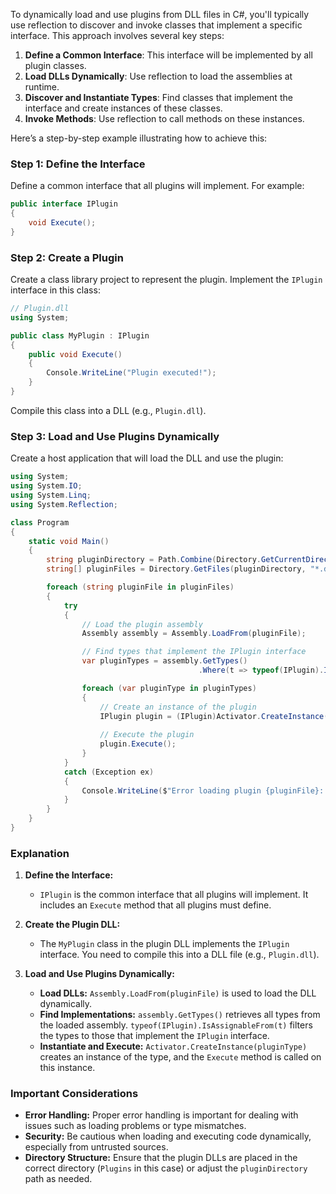 To dynamically load and use plugins from DLL files in C#, you'll typically use reflection to discover and invoke classes that implement a specific interface. This approach involves several key steps:

1. **Define a Common Interface**: This interface will be implemented by all plugin classes.
2. **Load DLLs Dynamically**: Use reflection to load the assemblies at runtime.
3. **Discover and Instantiate Types**: Find classes that implement the interface and create instances of these classes.
4. **Invoke Methods**: Use reflection to call methods on these instances.

Here’s a step-by-step example illustrating how to achieve this:

### Step 1: Define the Interface

Define a common interface that all plugins will implement. For example:

```csharp
public interface IPlugin
{
    void Execute();
}
```

### Step 2: Create a Plugin

Create a class library project to represent the plugin. Implement the `IPlugin` interface in this class:

```csharp
// Plugin.dll
using System;

public class MyPlugin : IPlugin
{
    public void Execute()
    {
        Console.WriteLine("Plugin executed!");
    }
}
```

Compile this class into a DLL (e.g., `Plugin.dll`).

### Step 3: Load and Use Plugins Dynamically

Create a host application that will load the DLL and use the plugin:

```csharp
using System;
using System.IO;
using System.Linq;
using System.Reflection;

class Program
{
    static void Main()
    {
        string pluginDirectory = Path.Combine(Directory.GetCurrentDirectory(), "Plugins");
        string[] pluginFiles = Directory.GetFiles(pluginDirectory, "*.dll");

        foreach (string pluginFile in pluginFiles)
        {
            try
            {
                // Load the plugin assembly
                Assembly assembly = Assembly.LoadFrom(pluginFile);

                // Find types that implement the IPlugin interface
                var pluginTypes = assembly.GetTypes()
                                          .Where(t => typeof(IPlugin).IsAssignableFrom(t) && !t.IsInterface && !t.IsAbstract);

                foreach (var pluginType in pluginTypes)
                {
                    // Create an instance of the plugin
                    IPlugin plugin = (IPlugin)Activator.CreateInstance(pluginType);
                    
                    // Execute the plugin
                    plugin.Execute();
                }
            }
            catch (Exception ex)
            {
                Console.WriteLine($"Error loading plugin {pluginFile}: {ex.Message}");
            }
        }
    }
}
```

### Explanation

1. **Define the Interface:**
   - `IPlugin` is the common interface that all plugins will implement. It includes an `Execute` method that all plugins must define.

2. **Create the Plugin DLL:**
   - The `MyPlugin` class in the plugin DLL implements the `IPlugin` interface. You need to compile this into a DLL file (e.g., `Plugin.dll`).

3. **Load and Use Plugins Dynamically:**
   - **Load DLLs:** `Assembly.LoadFrom(pluginFile)` is used to load the DLL dynamically.
   - **Find Implementations:** `assembly.GetTypes()` retrieves all types from the loaded assembly. `typeof(IPlugin).IsAssignableFrom(t)` filters the types to those that implement the `IPlugin` interface.
   - **Instantiate and Execute:** `Activator.CreateInstance(pluginType)` creates an instance of the type, and the `Execute` method is called on this instance.

### Important Considerations

- **Error Handling:** Proper error handling is important for dealing with issues such as loading problems or type mismatches.
- **Security:** Be cautious when loading and executing code dynamically, especially from untrusted sources.
- **Directory Structure:** Ensure that the plugin DLLs are placed in the correct directory (`Plugins` in this case) or adjust the `pluginDirectory` path as needed.
